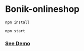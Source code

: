 # Bonik-onlineshop

```
npm install
```

```
npm start
```

<h3><a href="https://bonik-onlineshop-beknur.netlify.app/">See Demo</a></h3>
 
 
 
 
 
 
 
 
 
 
  
 
 
 
 
 
 
 
 
 
 
 
 
 
